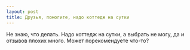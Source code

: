 ```yaml
---
layout: post 
title: Друзья, помогите, надо коттедж на сутки 
--- 
```

Не знаю, что делать. Надо коттедж на сутки, а выбрать не могу, да и отзывов плохих много. Может порекомендуете что-то?